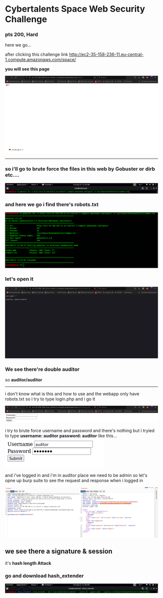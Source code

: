 # Cybertalents Space Web Security Challenge
 
 ### pts 200, Hard
 
 
 
 here we go...
 
 after clicking this challenge link http://ec2-35-158-236-11.eu-central-1.compute.amazonaws.com/space/
 
**you will see this page**

![Image of mahmoudashraf1344](https://github.com/0x1mahmoud/Space-Cybertalents/blob/main/img/img1.png)

---------------------------------------------------------------------------------------------------------------------

### so i'll go to brute force the files in this web by Gobuster or dirb etc....

![Image of mahmoudashraf1344](https://github.com/0x1mahmoud/Space-Cybertalents/blob/main/img/img2.png)


### and here we go i find there's robots.txt

![Image of mahmoudashraf1344](https://github.com/0x1mahmoud/Space-Cybertalents/blob/main/img/img3.png)


### let's open it

![Image of mahmoudashraf1344](https://github.com/0x1mahmoud/Space-Cybertalents/blob/main/img/img4.png)

### We see there're double auditor 
so **auditor/auditor**

---------------------------------------------------------------------------------------
i don't know what is this and how to use and the webapp only have robots.txt
so i try to type login.php and i go it

![Image of mahmoudashraf1344](https://github.com/0x1mahmoud/Space-Cybertalents/blob/main/img/img5.png)

i try to brute force username and password and there's nothing
but i tryied to type **username: auditor password: auditor**
like this...
![Image of mahmoudashraf1344](https://github.com/0x1mahmoud/Space-Cybertalents/blob/main/img/img6.png)

and i've logged in and i'm in auditor place we need to be admin
so let's opne up burp suite to see the request and response when i logged in

![Image of mahmoudashraf1344](https://github.com/0x1mahmoud/Space-Cybertalents/blob/main/img/img7.png)

## we see there a signature & session
it's **hash length Attack**

### go and download hash_extender

![Image of mahmoudashraf1344](https://github.com/0x1mahmoud/Space-Cybertalents/blob/main/img/img8.png)
